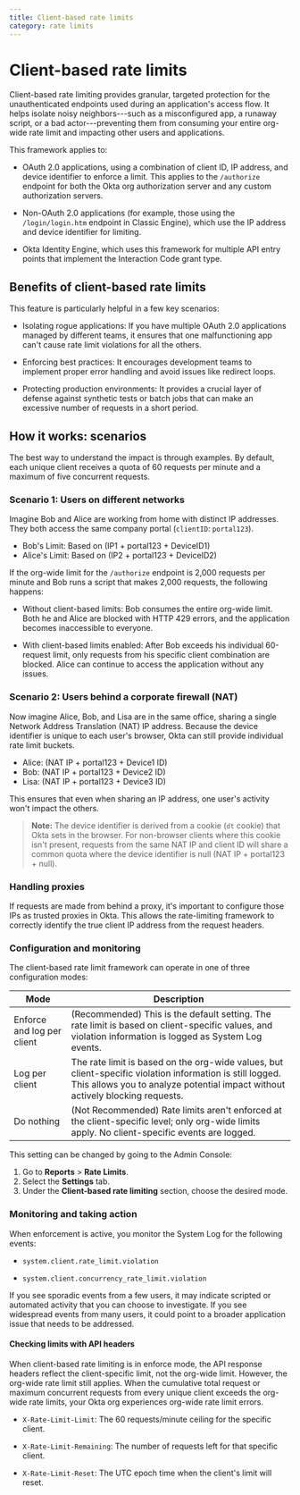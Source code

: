 ```yaml
---
title: Client-based rate limits
category: rate limits
---
```


# Client-based rate limits

Client-based rate limiting provides granular, targeted protection for the unauthenticated endpoints used during an application's access flow. It helps isolate noisy neighbors---such as a misconfigured app, a runaway script, or a bad actor---preventing them from consuming your entire org-wide rate limit and impacting other users and applications.

This framework applies to:

* OAuth 2.0 applications, using a combination of client ID, IP address, and device identifier to enforce a limit. This applies to the `/authorize` endpoint for both the Okta org authorization server and any custom authorization servers.

* Non-OAuth 2.0 applications (for example, those using the `/login/login.htm` endpoint in Classic Engine), which use the IP address and device identifier for limiting.

* Okta Identity Engine, which uses this framework for multiple API entry points that implement the Interaction Code grant type.

## Benefits of client-based rate limits

This feature is particularly helpful in a few key scenarios:

* Isolating rogue applications: If you have multiple OAuth 2.0 applications managed by different teams, it ensures that one malfunctioning app can't cause rate limit violations for all the others.

* Enforcing best practices: It encourages development teams to implement proper error handling and avoid issues like redirect loops.

* Protecting production environments: It provides a crucial layer of defense against synthetic tests or batch jobs that can make an excessive number of requests in a short period.

## How it works: scenarios

The best way to understand the impact is through examples. By default, each unique client receives a quota of 60 requests per minute and a maximum of five concurrent requests.

### Scenario 1: Users on different networks

Imagine Bob and Alice are working from home with distinct IP addresses. They both access the same company portal (`clientID`: `portal123`).

* Bob's Limit: Based on (IP1 + portal123 + DeviceID1)
* Alice's Limit: Based on (IP2 + portal123 + DeviceID2)

If the org-wide limit for the `/authorize` endpoint is 2,000 requests per minute and Bob runs a script that makes 2,000 requests, the following happens:

* Without client-based limits: Bob consumes the entire org-wide limit. Both he and Alice are blocked with HTTP 429 errors, and the application becomes inaccessible to everyone.

* With client-based limits enabled: After Bob exceeds his individual 60-request limit, only requests from his specific client combination are blocked. Alice can continue to access the application without any issues.

### Scenario 2: Users behind a corporate firewall (NAT)

Now imagine Alice, Bob, and Lisa are in the same office, sharing a single Network Address Translation (NAT) IP address. Because the device identifier is unique to each user's browser, Okta can still provide individual rate limit buckets.

* Alice: (NAT IP + portal123 + Device1 ID)
* Bob: (NAT IP + portal123 + Device2 ID)
* Lisa: (NAT IP + portal123 + Device3 ID)

This ensures that even when sharing an IP address, one user's activity won't impact the others.

>**Note:** The device identifier is derived from a cookie (`dt` cookie) that Okta sets in the browser. For non-browser clients where this cookie isn't present, requests from the same NAT IP and client ID will share a common quota where the device identifier is null (NAT IP + portal123 + null).

### Handling proxies

If requests are made from behind a proxy, it's important to configure those IPs as trusted proxies in Okta. This allows the rate-limiting framework to correctly identify the true client IP address from the request headers.

### Configuration and monitoring

The client-based rate limit framework can operate in one of three configuration modes:

| Mode                        | Description                                                                                                                                         |
|-----------------------------|-----------------------------------------------------------------------------------------------------------------------------------------------------|
| Enforce and log per client  | (Recommended) This is the default setting. The rate limit is based on client-specific values, and violation information is logged as System Log events. |
| Log per client              | The rate limit is based on the org-wide values, but client-specific violation information is still logged. This allows you to analyze potential impact without actively blocking requests. |
| Do nothing                  | (Not Recommended) Rate limits aren't enforced at the client-specific level; only org-wide limits apply. No client-specific events are logged.         |

This setting can be changed by going to the Admin Console:

1. Go to **Reports** > **Rate Limits**.
1. Select the **Settings** tab.
1. Under the **Client-based rate limiting** section, choose the desired mode.

### Monitoring and taking action

When enforcement is active, you monitor the System Log for the following events:

* `system.client.rate_limit.violation`

* `system.client.concurrency_rate_limit.violation`

If you see sporadic events from a few users, it may indicate scripted or automated activity that you can choose to investigate. If you see widespread events from many users, it could point to a broader application issue that needs to be addressed.

#### Checking limits with API headers

When client-based rate limiting is in enforce mode, the API response headers reflect the client-specific limit, not the org-wide limit. However, the org-wide rate limit still applies. When the cumulative total request or maximum concurrent requests from every unique client exceeds the org-wide rate limits, your Okta org experiences org-wide rate limit errors.

* `X-Rate-Limit-Limit`: The 60 requests/minute ceiling for the specific client.

* `X-Rate-Limit-Remaining`: The number of requests left for that specific client.

* `X-Rate-Limit-Reset`: The UTC epoch time when the client's limit will reset.

